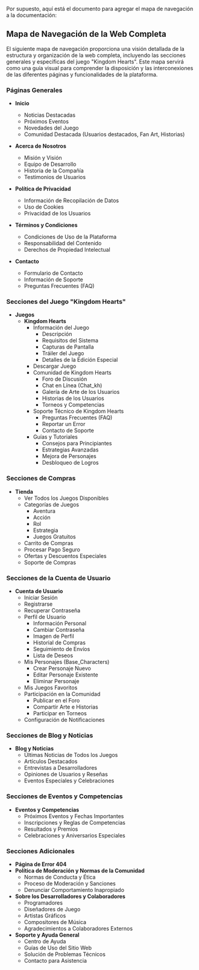 Por supuesto, aquí está el documento para agregar el mapa de navegación a la documentación:

## Mapa de Navegación de la Web Completa

El siguiente mapa de navegación proporciona una visión detallada de la estructura y organización de la web completa, incluyendo las secciones generales y específicas del juego "Kingdom Hearts". Este mapa servirá como una guía visual para comprender la disposición y las interconexiones de las diferentes páginas y funcionalidades de la plataforma.

### Páginas Generales

- **Inicio**
    - Noticias Destacadas
    - Próximos Eventos
    - Novedades del Juego
    - Comunidad Destacada (Usuarios destacados, Fan Art, Historias)

- **Acerca de Nosotros**
    - Misión y Visión
    - Equipo de Desarrollo
    - Historia de la Compañía
    - Testimonios de Usuarios

- **Política de Privacidad**
    - Información de Recopilación de Datos
    - Uso de Cookies
    - Privacidad de los Usuarios

- **Términos y Condiciones**
    - Condiciones de Uso de la Plataforma
    - Responsabilidad del Contenido
    - Derechos de Propiedad Intelectual

- **Contacto**
    - Formulario de Contacto
    - Información de Soporte
    - Preguntas Frecuentes (FAQ)

### Secciones del Juego "Kingdom Hearts"

- **Juegos**
    - **Kingdom Hearts**
        - Información del Juego
            - Descripción
            - Requisitos del Sistema
            - Capturas de Pantalla
            - Tráiler del Juego
            - Detalles de la Edición Especial
        - Descargar Juego
        - Comunidad de Kingdom Hearts
            - Foro de Discusión
            - Chat en Línea (Chat_kh)
            - Galería de Arte de los Usuarios
            - Historias de los Usuarios
            - Torneos y Competencias
        - Soporte Técnico de Kingdom Hearts
            - Preguntas Frecuentes (FAQ)
            - Reportar un Error
            - Contacto de Soporte
        - Guías y Tutoriales
            - Consejos para Principiantes
            - Estrategias Avanzadas
            - Mejora de Personajes
            - Desbloqueo de Logros

### Secciones de Compras

- **Tienda**
    - Ver Todos los Juegos Disponibles
    - Categorías de Juegos
        - Aventura
        - Acción
        - Rol
        - Estrategia
        - Juegos Gratuitos
    - Carrito de Compras
    - Procesar Pago Seguro
    - Ofertas y Descuentos Especiales
    - Soporte de Compras

### Secciones de la Cuenta de Usuario

- **Cuenta de Usuario**
    - Iniciar Sesión
    - Registrarse
    - Recuperar Contraseña
    - Perfil de Usuario
        - Información Personal
        - Cambiar Contraseña
        - Imagen de Perfil
        - Historial de Compras
        - Seguimiento de Envíos
        - Lista de Deseos
    - Mis Personajes (Base_Characters)
        - Crear Personaje Nuevo
        - Editar Personaje Existente
        - Eliminar Personaje
    - Mis Juegos Favoritos
    - Participación en la Comunidad
        - Publicar en el Foro
        - Compartir Arte e Historias
        - Participar en Torneos
    - Configuración de Notificaciones

### Secciones de Blog y Noticias

- **Blog y Noticias**
    - Últimas Noticias de Todos los Juegos
    - Artículos Destacados
    - Entrevistas a Desarrolladores
    - Opiniones de Usuarios y Reseñas
    - Eventos Especiales y Celebraciones

### Secciones de Eventos y Competencias

- **Eventos y Competencias**
    - Próximos Eventos y Fechas Importantes
    - Inscripciones y Reglas de Competencias
    - Resultados y Premios
    - Celebraciones y Aniversarios Especiales

### Secciones Adicionales

- **Página de Error 404**
- **Política de Moderación y Normas de la Comunidad**
    - Normas de Conducta y Ética
    - Proceso de Moderación y Sanciones
    - Denunciar Comportamiento Inapropiado
- **Sobre los Desarrolladores y Colaboradores**
    - Programadores
    - Diseñadores de Juego
    - Artistas Gráficos
    - Compositores de Música
    - Agradecimientos a Colaboradores Externos
- **Soporte y Ayuda General**
    - Centro de Ayuda
    - Guías de Uso del Sitio Web
    - Solución de Problemas Técnicos
    - Contacto para Asistencia

